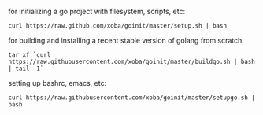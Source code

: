 for initializing a go project with filesystem, scripts, etc:

    curl https://raw.github.com/xoba/goinit/master/setup.sh | bash

for building and installing a recent stable version of golang from scratch:

    tar xf `curl https://raw.githubusercontent.com/xoba/goinit/master/buildgo.sh | bash | tail -1`
 
setting up bashrc, emacs, etc:

    curl https://raw.githubusercontent.com/xoba/goinit/master/setupgo.sh | bash
